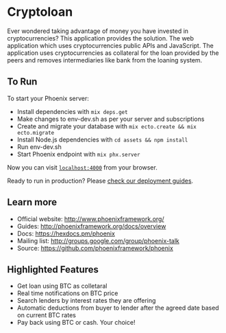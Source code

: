 # Cryptoloan
Ever wondered taking advantage of money you have invested in cryptocurrencies? This application provides the solution. The web application which uses cryptocurrencies public APIs and JavaScript. The application uses cryptocurrencies as collateral for the loan provided by the peers and removes intermediaries like bank from the loaning system. 

## To Run
To start your Phoenix server:

  - Install dependencies with `mix deps.get`
  - Make changes to env-dev.sh as per your server and subscriptions
  - Create and migrate your database with `mix ecto.create && mix ecto.migrate`
  - Install Node.js dependencies with `cd assets && npm install`
  - Run env-dev.sh
  - Start Phoenix endpoint with `mix phx.server`

Now you can visit [`localhost:4000`](http://localhost:4000) from your browser.

Ready to run in production? Please [check our deployment guides](http://www.phoenixframework.org/docs/deployment).

## Learn more

  - Official website: http://www.phoenixframework.org/
  - Guides: http://phoenixframework.org/docs/overview
  - Docs: https://hexdocs.pm/phoenix
  - Mailing list: http://groups.google.com/group/phoenix-talk
  - Source: https://github.com/phoenixframework/phoenix

## Highlighted Features

  - Get loan using BTC as colletaral
  - Real time notifications on BTC price
  - Search lenders by interest rates they are offering
  - Automatic deductions from buyer to lender after the agreed date based on current BTC rates
  - Pay back using BTC or cash. Your choice!
